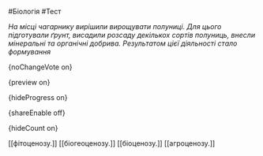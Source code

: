 #Біологія #Тест

*На місці чагарнику вирішили вирощувати полуниці. Для цього підготували  ґрунт, висадили розсаду декількох сортів полуниць, внесли мінеральні та  органічні добрива. Результатом цієї діяльності стало формування*

{noChangeVote on}

{preview on}

{hideProgress on}

{shareEnable off}

{hideCount on}

[[фітоценозу.]]
[[біогеоценозу.]]
[[біоценозу.]]
[[агроценозу.]]
